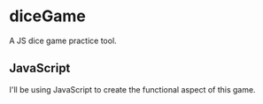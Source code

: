 # diceGame
A JS dice game practice tool.
## JavaScript
I'll be using JavaScript to create the functional aspect of this game.
